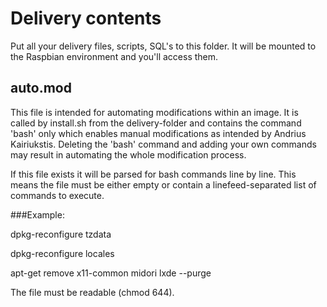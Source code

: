 Delivery contents
=========================================================

Put all your delivery files, scripts, SQL's to this folder. It will be mounted to the Raspbian environment and you'll access them.

auto.mod
----------------------------------------------------------------------------------------------------
This file is intended for automating modifications within an image. It is called by install.sh from the delivery-folder and contains
the command 'bash' only which enables manual modifications as intended by Andrius Kairiukstis. Deleting the 'bash' command
and adding your own commands may result in automating the whole modification process.

If this file exists it will be parsed for bash commands line by line.
This means the file must be either empty or contain a linefeed-separated list of commands to execute.

###Example:

dpkg-reconfigure tzdata

dpkg-reconfigure locales

apt-get remove x11-common midori lxde --purge


The file must be readable (chmod 644).
